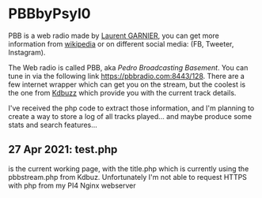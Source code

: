 # PBBbyPsyl0
PBB is a web radio made by [Laurent GARNIER](https://www.laurentgarnier.com/), you can get more information from [wikipedia](https://en.wikipedia.org/wiki/Laurent_Garnier) or on different social media: (FB, Tweeter, Instagram).

The Web radio is called PBB, aka *Pedro Broadcasting Basement*. You can tune in via the following link https://pbbradio.com:8443/128. There are a few internet wrapper which can get you on the stream, but the coolest is the one from [Kdbuzz](https://www.kdbuzz.com/PBB) which provide you with the current track details.

I've received the php code to extract those information, and I'm planning to create a way to store a log of all tracks played... and maybe produce some stats and search features...

## 27 Apr 2021: test.php 
is the current working page, with the title.php which is currently using the pbbstream.php from Kdbuz. Unfortunately I'm not able to request HTTPS with php from my PI4 Nginx webserver

